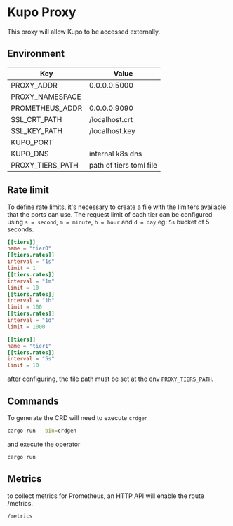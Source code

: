 # Kupo Proxy

This proxy will allow Kupo to be accessed externally.

## Environment

| Key              | Value                   |
| ---------------- | ----------------------- |
| PROXY_ADDR       | 0.0.0.0:5000            |
| PROXY_NAMESPACE  |                         |
| PROMETHEUS_ADDR  | 0.0.0.0:9090            |
| SSL_CRT_PATH     | /localhost.crt          |
| SSL_KEY_PATH     | /localhost.key          |
| KUPO_PORT        |                         |
| KUPO_DNS         | internal k8s dns        |
| PROXY_TIERS_PATH | path of tiers toml file |

## Rate limit
To define rate limits, it's necessary to create a file with the limiters available that the ports can use. The request limit of each tier can be configured using `s = second`, `m = minute`, `h = hour` and `d = day` eg: `5s` bucket of 5 seconds.

```toml
[[tiers]]
name = "tier0"
[[tiers.rates]]
interval = "1s"
limit = 1
[[tiers.rates]]
interval = "1m"
limit = 10
[[tiers.rates]]
interval = "1h"
limit = 100
[[tiers.rates]]
interval = "1d"
limit = 1000

[[tiers]]
name = "tier1"
[[tiers.rates]]
interval = "5s"
limit = 10
```

after configuring, the file path must be set at the env `PROXY_TIERS_PATH`.


## Commands

To generate the CRD will need to execute `crdgen`

```bash
cargo run --bin=crdgen
```

and execute the operator

```bash
cargo run
```

## Metrics

to collect metrics for Prometheus, an HTTP API will enable the route /metrics.

```
/metrics
```
